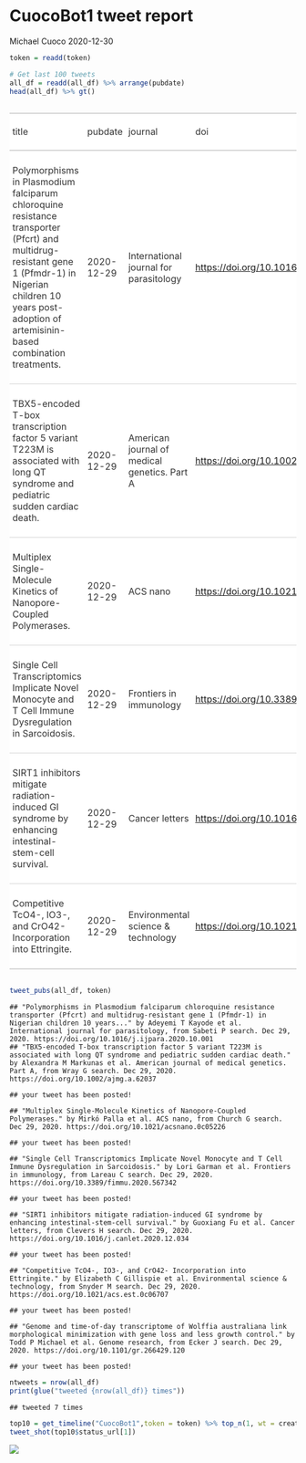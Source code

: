 CuocoBot1 tweet report
================
Michael Cuoco
2020-12-30

``` r
token = readd(token)
```

``` r
# Get last 100 tweets
all_df = readd(all_df) %>% arrange(pubdate)
head(all_df) %>% gt()
```

<!--html_preserve-->

<style>html {
  font-family: -apple-system, BlinkMacSystemFont, 'Segoe UI', Roboto, Oxygen, Ubuntu, Cantarell, 'Helvetica Neue', 'Fira Sans', 'Droid Sans', Arial, sans-serif;
}

#teffmispgz .gt_table {
  display: table;
  border-collapse: collapse;
  margin-left: auto;
  margin-right: auto;
  color: #333333;
  font-size: 16px;
  background-color: #FFFFFF;
  width: auto;
  border-top-style: solid;
  border-top-width: 2px;
  border-top-color: #A8A8A8;
  border-right-style: none;
  border-right-width: 2px;
  border-right-color: #D3D3D3;
  border-bottom-style: solid;
  border-bottom-width: 2px;
  border-bottom-color: #A8A8A8;
  border-left-style: none;
  border-left-width: 2px;
  border-left-color: #D3D3D3;
}

#teffmispgz .gt_heading {
  background-color: #FFFFFF;
  text-align: center;
  border-bottom-color: #FFFFFF;
  border-left-style: none;
  border-left-width: 1px;
  border-left-color: #D3D3D3;
  border-right-style: none;
  border-right-width: 1px;
  border-right-color: #D3D3D3;
}

#teffmispgz .gt_title {
  color: #333333;
  font-size: 125%;
  font-weight: initial;
  padding-top: 4px;
  padding-bottom: 4px;
  border-bottom-color: #FFFFFF;
  border-bottom-width: 0;
}

#teffmispgz .gt_subtitle {
  color: #333333;
  font-size: 85%;
  font-weight: initial;
  padding-top: 0;
  padding-bottom: 4px;
  border-top-color: #FFFFFF;
  border-top-width: 0;
}

#teffmispgz .gt_bottom_border {
  border-bottom-style: solid;
  border-bottom-width: 2px;
  border-bottom-color: #D3D3D3;
}

#teffmispgz .gt_col_headings {
  border-top-style: solid;
  border-top-width: 2px;
  border-top-color: #D3D3D3;
  border-bottom-style: solid;
  border-bottom-width: 2px;
  border-bottom-color: #D3D3D3;
  border-left-style: none;
  border-left-width: 1px;
  border-left-color: #D3D3D3;
  border-right-style: none;
  border-right-width: 1px;
  border-right-color: #D3D3D3;
}

#teffmispgz .gt_col_heading {
  color: #333333;
  background-color: #FFFFFF;
  font-size: 100%;
  font-weight: normal;
  text-transform: inherit;
  border-left-style: none;
  border-left-width: 1px;
  border-left-color: #D3D3D3;
  border-right-style: none;
  border-right-width: 1px;
  border-right-color: #D3D3D3;
  vertical-align: bottom;
  padding-top: 5px;
  padding-bottom: 6px;
  padding-left: 5px;
  padding-right: 5px;
  overflow-x: hidden;
}

#teffmispgz .gt_column_spanner_outer {
  color: #333333;
  background-color: #FFFFFF;
  font-size: 100%;
  font-weight: normal;
  text-transform: inherit;
  padding-top: 0;
  padding-bottom: 0;
  padding-left: 4px;
  padding-right: 4px;
}

#teffmispgz .gt_column_spanner_outer:first-child {
  padding-left: 0;
}

#teffmispgz .gt_column_spanner_outer:last-child {
  padding-right: 0;
}

#teffmispgz .gt_column_spanner {
  border-bottom-style: solid;
  border-bottom-width: 2px;
  border-bottom-color: #D3D3D3;
  vertical-align: bottom;
  padding-top: 5px;
  padding-bottom: 6px;
  overflow-x: hidden;
  display: inline-block;
  width: 100%;
}

#teffmispgz .gt_group_heading {
  padding: 8px;
  color: #333333;
  background-color: #FFFFFF;
  font-size: 100%;
  font-weight: initial;
  text-transform: inherit;
  border-top-style: solid;
  border-top-width: 2px;
  border-top-color: #D3D3D3;
  border-bottom-style: solid;
  border-bottom-width: 2px;
  border-bottom-color: #D3D3D3;
  border-left-style: none;
  border-left-width: 1px;
  border-left-color: #D3D3D3;
  border-right-style: none;
  border-right-width: 1px;
  border-right-color: #D3D3D3;
  vertical-align: middle;
}

#teffmispgz .gt_empty_group_heading {
  padding: 0.5px;
  color: #333333;
  background-color: #FFFFFF;
  font-size: 100%;
  font-weight: initial;
  border-top-style: solid;
  border-top-width: 2px;
  border-top-color: #D3D3D3;
  border-bottom-style: solid;
  border-bottom-width: 2px;
  border-bottom-color: #D3D3D3;
  vertical-align: middle;
}

#teffmispgz .gt_striped {
  background-color: rgba(128, 128, 128, 0.05);
}

#teffmispgz .gt_from_md > :first-child {
  margin-top: 0;
}

#teffmispgz .gt_from_md > :last-child {
  margin-bottom: 0;
}

#teffmispgz .gt_row {
  padding-top: 8px;
  padding-bottom: 8px;
  padding-left: 5px;
  padding-right: 5px;
  margin: 10px;
  border-top-style: solid;
  border-top-width: 1px;
  border-top-color: #D3D3D3;
  border-left-style: none;
  border-left-width: 1px;
  border-left-color: #D3D3D3;
  border-right-style: none;
  border-right-width: 1px;
  border-right-color: #D3D3D3;
  vertical-align: middle;
  overflow-x: hidden;
}

#teffmispgz .gt_stub {
  color: #333333;
  background-color: #FFFFFF;
  font-size: 100%;
  font-weight: initial;
  text-transform: inherit;
  border-right-style: solid;
  border-right-width: 2px;
  border-right-color: #D3D3D3;
  padding-left: 12px;
}

#teffmispgz .gt_summary_row {
  color: #333333;
  background-color: #FFFFFF;
  text-transform: inherit;
  padding-top: 8px;
  padding-bottom: 8px;
  padding-left: 5px;
  padding-right: 5px;
}

#teffmispgz .gt_first_summary_row {
  padding-top: 8px;
  padding-bottom: 8px;
  padding-left: 5px;
  padding-right: 5px;
  border-top-style: solid;
  border-top-width: 2px;
  border-top-color: #D3D3D3;
}

#teffmispgz .gt_grand_summary_row {
  color: #333333;
  background-color: #FFFFFF;
  text-transform: inherit;
  padding-top: 8px;
  padding-bottom: 8px;
  padding-left: 5px;
  padding-right: 5px;
}

#teffmispgz .gt_first_grand_summary_row {
  padding-top: 8px;
  padding-bottom: 8px;
  padding-left: 5px;
  padding-right: 5px;
  border-top-style: double;
  border-top-width: 6px;
  border-top-color: #D3D3D3;
}

#teffmispgz .gt_table_body {
  border-top-style: solid;
  border-top-width: 2px;
  border-top-color: #D3D3D3;
  border-bottom-style: solid;
  border-bottom-width: 2px;
  border-bottom-color: #D3D3D3;
}

#teffmispgz .gt_footnotes {
  color: #333333;
  background-color: #FFFFFF;
  border-bottom-style: none;
  border-bottom-width: 2px;
  border-bottom-color: #D3D3D3;
  border-left-style: none;
  border-left-width: 2px;
  border-left-color: #D3D3D3;
  border-right-style: none;
  border-right-width: 2px;
  border-right-color: #D3D3D3;
}

#teffmispgz .gt_footnote {
  margin: 0px;
  font-size: 90%;
  padding: 4px;
}

#teffmispgz .gt_sourcenotes {
  color: #333333;
  background-color: #FFFFFF;
  border-bottom-style: none;
  border-bottom-width: 2px;
  border-bottom-color: #D3D3D3;
  border-left-style: none;
  border-left-width: 2px;
  border-left-color: #D3D3D3;
  border-right-style: none;
  border-right-width: 2px;
  border-right-color: #D3D3D3;
}

#teffmispgz .gt_sourcenote {
  font-size: 90%;
  padding: 4px;
}

#teffmispgz .gt_left {
  text-align: left;
}

#teffmispgz .gt_center {
  text-align: center;
}

#teffmispgz .gt_right {
  text-align: right;
  font-variant-numeric: tabular-nums;
}

#teffmispgz .gt_font_normal {
  font-weight: normal;
}

#teffmispgz .gt_font_bold {
  font-weight: bold;
}

#teffmispgz .gt_font_italic {
  font-style: italic;
}

#teffmispgz .gt_super {
  font-size: 65%;
}

#teffmispgz .gt_footnote_marks {
  font-style: italic;
  font-size: 65%;
}
</style>

<div id="teffmispgz" style="overflow-x:auto;overflow-y:auto;width:auto;height:auto;">

<table class="gt_table">

<thead class="gt_col_headings">

<tr>

<th class="gt_col_heading gt_columns_bottom_border gt_left" rowspan="1" colspan="1">

title

</th>

<th class="gt_col_heading gt_columns_bottom_border gt_left" rowspan="1" colspan="1">

pubdate

</th>

<th class="gt_col_heading gt_columns_bottom_border gt_left" rowspan="1" colspan="1">

journal

</th>

<th class="gt_col_heading gt_columns_bottom_border gt_left" rowspan="1" colspan="1">

doi

</th>

<th class="gt_col_heading gt_columns_bottom_border gt_center" rowspan="1" colspan="1">

first\_author

</th>

<th class="gt_col_heading gt_columns_bottom_border gt_center" rowspan="1" colspan="1">

last\_author

</th>

<th class="gt_col_heading gt_columns_bottom_border gt_left" rowspan="1" colspan="1">

search

</th>

</tr>

</thead>

<tbody class="gt_table_body">

<tr>

<td class="gt_row gt_left">

Polymorphisms in Plasmodium falciparum chloroquine resistance
transporter (Pfcrt) and multidrug-resistant gene 1 (Pfmdr-1) in Nigerian
children 10 years post-adoption of artemisinin-based combination
treatments.

</td>

<td class="gt_row gt_left">

2020-12-29

</td>

<td class="gt_row gt_left">

International journal for parasitology

</td>

<td class="gt_row gt_left">

<https://doi.org/10.1016/j.ijpara.2020.10.001>

</td>

<td class="gt_row gt_center">

Adeyemi T Kayode

</td>

<td class="gt_row gt_center">

Christian T Happi

</td>

<td class="gt_row gt_left">

Sabeti P

</td>

</tr>

<tr>

<td class="gt_row gt_left">

TBX5-encoded T-box transcription factor 5 variant T223M is associated
with long QT syndrome and pediatric sudden cardiac death.

</td>

<td class="gt_row gt_left">

2020-12-29

</td>

<td class="gt_row gt_left">

American journal of medical genetics. Part A

</td>

<td class="gt_row gt_left">

<https://doi.org/10.1002/ajmg.a.62037>

</td>

<td class="gt_row gt_center">

Alexandra M Markunas

</td>

<td class="gt_row gt_center">

Andrew P Landstrom

</td>

<td class="gt_row gt_left">

Wray G

</td>

</tr>

<tr>

<td class="gt_row gt_left">

Multiplex Single-Molecule Kinetics of Nanopore-Coupled Polymerases.

</td>

<td class="gt_row gt_left">

2020-12-29

</td>

<td class="gt_row gt_left">

ACS nano

</td>

<td class="gt_row gt_left">

<https://doi.org/10.1021/acsnano.0c05226>

</td>

<td class="gt_row gt_center">

Mirkó Palla

</td>

<td class="gt_row gt_center">

George M Church

</td>

<td class="gt_row gt_left">

Church G

</td>

</tr>

<tr>

<td class="gt_row gt_left">

Single Cell Transcriptomics Implicate Novel Monocyte and T Cell Immune
Dysregulation in Sarcoidosis.

</td>

<td class="gt_row gt_left">

2020-12-29

</td>

<td class="gt_row gt_left">

Frontiers in immunology

</td>

<td class="gt_row gt_left">

<https://doi.org/10.3389/fimmu.2020.567342>

</td>

<td class="gt_row gt_center">

Lori Garman

</td>

<td class="gt_row gt_center">

Courtney G Montgomery

</td>

<td class="gt_row gt_left">

Lareau C

</td>

</tr>

<tr>

<td class="gt_row gt_left">

SIRT1 inhibitors mitigate radiation-induced GI syndrome by enhancing
intestinal-stem-cell survival.

</td>

<td class="gt_row gt_left">

2020-12-29

</td>

<td class="gt_row gt_left">

Cancer letters

</td>

<td class="gt_row gt_left">

<https://doi.org/10.1016/j.canlet.2020.12.034>

</td>

<td class="gt_row gt_center">

Guoxiang Fu

</td>

<td class="gt_row gt_center">

Guoqiang Hua

</td>

<td class="gt_row gt_left">

Clevers H

</td>

</tr>

<tr>

<td class="gt_row gt_left">

Competitive TcO4-, IO3-, and CrO42- Incorporation into Ettringite.

</td>

<td class="gt_row gt_left">

2020-12-29

</td>

<td class="gt_row gt_left">

Environmental science & technology

</td>

<td class="gt_row gt_left">

<https://doi.org/10.1021/acs.est.0c06707>

</td>

<td class="gt_row gt_center">

Elizabeth C Gillispie

</td>

<td class="gt_row gt_center">

Sarah A Saslow

</td>

<td class="gt_row gt_left">

Snyder M

</td>

</tr>

</tbody>

</table>

</div>

<!--/html_preserve-->

``` r
tweet_pubs(all_df, token)
```

    ## "Polymorphisms in Plasmodium falciparum chloroquine resistance transporter (Pfcrt) and multidrug-resistant gene 1 (Pfmdr-1) in Nigerian children 10 years..." by Adeyemi T Kayode et al. International journal for parasitology, from Sabeti P search. Dec 29, 2020. https://doi.org/10.1016/j.ijpara.2020.10.001
    ## "TBX5-encoded T-box transcription factor 5 variant T223M is associated with long QT syndrome and pediatric sudden cardiac death." by Alexandra M Markunas et al. American journal of medical genetics. Part A, from Wray G search. Dec 29, 2020. https://doi.org/10.1002/ajmg.a.62037

    ## your tweet has been posted!

    ## "Multiplex Single-Molecule Kinetics of Nanopore-Coupled Polymerases." by Mirkó Palla et al. ACS nano, from Church G search. Dec 29, 2020. https://doi.org/10.1021/acsnano.0c05226

    ## your tweet has been posted!

    ## "Single Cell Transcriptomics Implicate Novel Monocyte and T Cell Immune Dysregulation in Sarcoidosis." by Lori Garman et al. Frontiers in immunology, from Lareau C search. Dec 29, 2020. https://doi.org/10.3389/fimmu.2020.567342

    ## your tweet has been posted!

    ## "SIRT1 inhibitors mitigate radiation-induced GI syndrome by enhancing intestinal-stem-cell survival." by Guoxiang Fu et al. Cancer letters, from Clevers H search. Dec 29, 2020. https://doi.org/10.1016/j.canlet.2020.12.034

    ## your tweet has been posted!

    ## "Competitive TcO4-, IO3-, and CrO42- Incorporation into Ettringite." by Elizabeth C Gillispie et al. Environmental science & technology, from Snyder M search. Dec 29, 2020. https://doi.org/10.1021/acs.est.0c06707

    ## your tweet has been posted!

    ## "Genome and time-of-day transcriptome of Wolffia australiana link morphological minimization with gene loss and less growth control." by Todd P Michael et al. Genome research, from Ecker J search. Dec 29, 2020. https://doi.org/10.1101/gr.266429.120

    ## your tweet has been posted!

``` r
ntweets = nrow(all_df)
print(glue("tweeted {nrow(all_df)} times"))
```

    ## tweeted 7 times

``` r
top10 = get_timeline("CuocoBot1",token = token) %>% top_n(1, wt = created_at)
tweet_shot(top10$status_url[1])
```

![](tweet_report_files/figure-gfm/10%20tweets-1.png)<!-- -->
